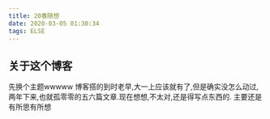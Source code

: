 ```yaml
---
title: 20春随想
date: 2020-03-05 01:30:34
tags: ELSE
---
```


## 关于这个博客
先换个主题wwwww
博客搭的到时老早,大一上应该就有了,但是确实没怎么动过,两年下来,也就孤零零的五六篇文章.现在想想,不太对,还是得写点东西的.
主要还是有所思有所想